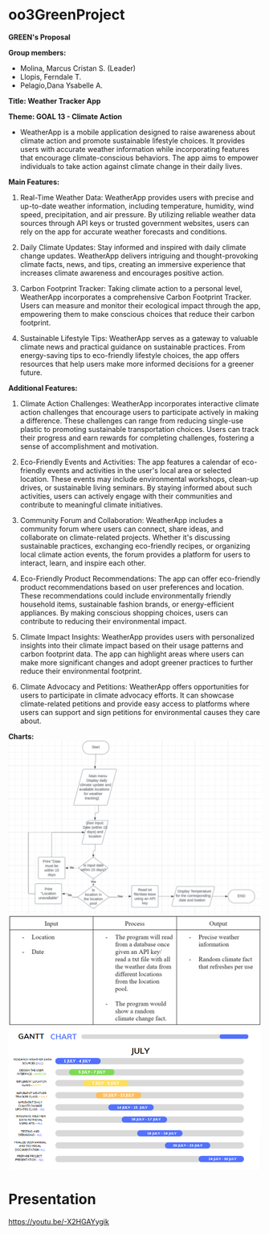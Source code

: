 # oo3GreenProject

**GREEN's Proposal**

**Group members:**
- Molina, Marcus Cristan S. (Leader)
- Llopis, Ferndale T.
- Pelagio,Dana Ysabelle A.

**Title: Weather Tracker App**

**Theme: GOAL 13 - Climate Action**

- WeatherApp is a mobile application designed to raise awareness about climate action and promote sustainable lifestyle choices. It provides users with accurate weather information while incorporating features that encourage climate-conscious behaviors. The app aims to empower individuals to take action against climate change in their daily lives.

**Main Features:**

1. Real-Time Weather Data: WeatherApp provides users with precise and up-to-date weather information, including temperature, humidity, wind speed, precipitation, and air pressure. By utilizing reliable weather data sources through API keys or trusted government websites, users can rely on the app for accurate weather forecasts and conditions.

2. Daily Climate Updates: Stay informed and inspired with daily climate change updates. WeatherApp delivers intriguing and thought-provoking climate facts, news, and tips, creating an immersive experience that increases climate awareness and encourages positive action.

3. Carbon Footprint Tracker: Taking climate action to a personal level, WeatherApp incorporates a comprehensive Carbon Footprint Tracker. Users can measure and monitor their ecological impact through the app, empowering them to make conscious choices that reduce their carbon footprint.

4. Sustainable Lifestyle Tips: WeatherApp serves as a gateway to valuable climate news and practical guidance on sustainable practices. From energy-saving tips to eco-friendly lifestyle choices, the app offers resources that help users make more informed decisions for a greener future.

**Additional Features:**
1. Climate Action Challenges: WeatherApp incorporates interactive climate action challenges that encourage users to participate actively in making a difference. These challenges can range from reducing single-use plastic to promoting sustainable transportation choices. Users can track their progress and earn rewards for completing challenges, fostering a sense of accomplishment and motivation.

2. Eco-Friendly Events and Activities: The app features a calendar of eco-friendly events and activities in the user's local area or selected location. These events may include environmental workshops, clean-up drives, or sustainable living seminars. By staying informed about such activities, users can actively engage with their communities and contribute to meaningful climate initiatives.

3. Community Forum and Collaboration: WeatherApp includes a community forum where users can connect, share ideas, and collaborate on climate-related projects. Whether it's discussing sustainable practices, exchanging eco-friendly recipes, or organizing local climate action events, the forum provides a platform for users to interact, learn, and inspire each other.

4. Eco-Friendly Product Recommendations: The app can offer eco-friendly product recommendations based on user preferences and location. These recommendations could include environmentally friendly household items, sustainable fashion brands, or energy-efficient appliances. By making conscious shopping choices, users can contribute to reducing their environmental impact.

5. Climate Impact Insights: WeatherApp provides users with personalized insights into their climate impact based on their usage patterns and carbon footprint data. The app can highlight areas where users can make more significant changes and adopt greener practices to further reduce their environmental footprint.

6. Climate Advocacy and Petitions: WeatherApp offers opportunities for users to participate in climate advocacy efforts. It can showcase climate-related petitions and provide easy access to platforms where users can support and sign petitions for environmental causes they care about.

**Charts:**
![image](/flowchart.png "Flowchart")
![image](/ipochart.png "IPO chart")
![image](/ganttchart.png "Gantt chart")

# Presentation
https://youtu.be/-X2HGAYygik
